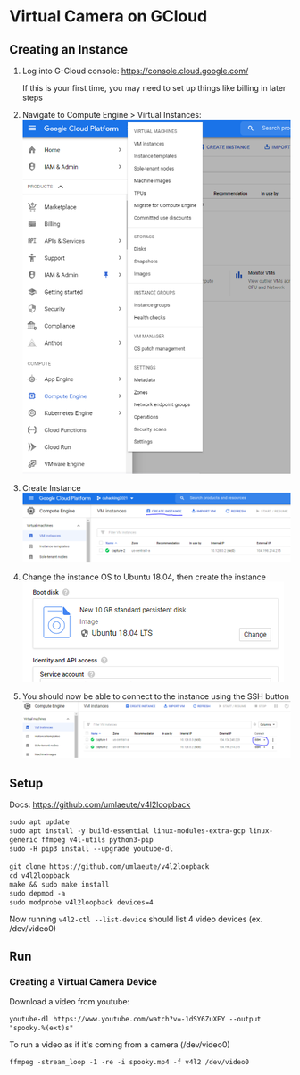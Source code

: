 # Virtual Camera on GCloud

## Creating an Instance

1. Log into G-Cloud console: https://console.cloud.google.com/

    If this is your first time, you may need to set up things like billing in later steps

2. Navigate to Compute Engine > Virtual Instances:    
     ![](assets/open-gcloud-instances.PNG)

3. Create Instance
     ![](assets/gcloud-create-instance.PNG)

4. Change the instance OS to Ubuntu 18.04, then create the instance
     ![](assets/gcloud-instance-os.PNG)

5. You should now be able to connect to the instance using the SSH button 
     ![](assets/gcloud-ssh.PNG)

## Setup 

Docs: https://github.com/umlaeute/v4l2loopback

```
sudo apt update
sudo apt install -y build-essential linux-modules-extra-gcp linux-generic ffmpeg v4l-utils python3-pip
sudo -H pip3 install --upgrade youtube-dl

git clone https://github.com/umlaeute/v4l2loopback
cd v4l2loopback
make && sudo make install
sudo depmod -a
sudo modprobe v4l2loopback devices=4
```

Now running `v4l2-ctl --list-device` should list 4 video devices (ex. /dev/video0)

## Run

### Creating a Virtual Camera Device

Download a video from youtube:
```
youtube-dl https://www.youtube.com/watch?v=-1dSY6ZuXEY --output "spooky.%(ext)s"
```

To run a video as if it's coming from a camera (/dev/video0)

```
ffmpeg -stream_loop -1 -re -i spooky.mp4 -f v4l2 /dev/video0
```

